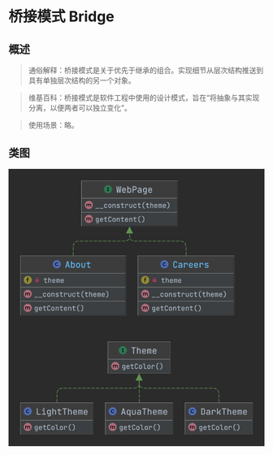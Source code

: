 # 桥接模式 Bridge

## 概述
> 通俗解释：桥接模式是关于优先于继承的组合。实现细节从层次结构推送到具有单独层次结构的另一个对象。

> 维基百科：桥接模式是软件工程中使用的设计模式，旨在“将抽象与其实现分离，以便两者可以独立变化”。

> 使用场景：略。

## 类图
![](Bridge.png)